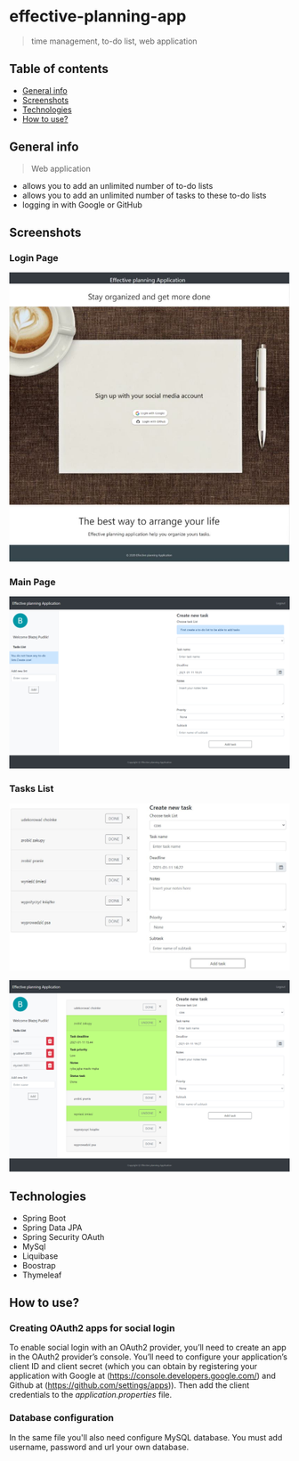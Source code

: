 # effective-planning-app
>time management, to-do list, web application

## Table of contents
* [General info](#general-info)
* [Screenshots](#Screenshots)
* [Technologies](#technologies)
* [How to use?](#How-to-use?)

## General info
>Web application
* allows you to add an unlimited number of to-do lists
* allows you to add an unlimited number of tasks
to these to-do lists
* logging in with Google or GitHub

## Screenshots
### Login Page
![login](screens/loginpage.JPG)

### Main Page
![interface](screens/interfejs.jpg)

### Tasks List
![tasklist](screens/tasklist.JPG)

![donetasklist](screens/greentask.jpg)

## Technologies
* Spring Boot
* Spring Data JPA
* Spring Security OAuth
* MySql
* Liquibase
* Boostrap
* Thymeleaf



## How to use?
### Creating OAuth2 apps for social login
To enable social login with an OAuth2 provider, you’ll need to create an app in the OAuth2 provider’s console.
You’ll need to configure your application’s client ID and client secret (which you can obtain by registering your application with Google at (https://console.developers.google.com/)  and Github at (https://github.com/settings/apps)).
Then add the client credentials to the *application.properties* file. 
### Database configuration
In the same file you'll also need configure MySQL database. You must add username, password and url your own database.
